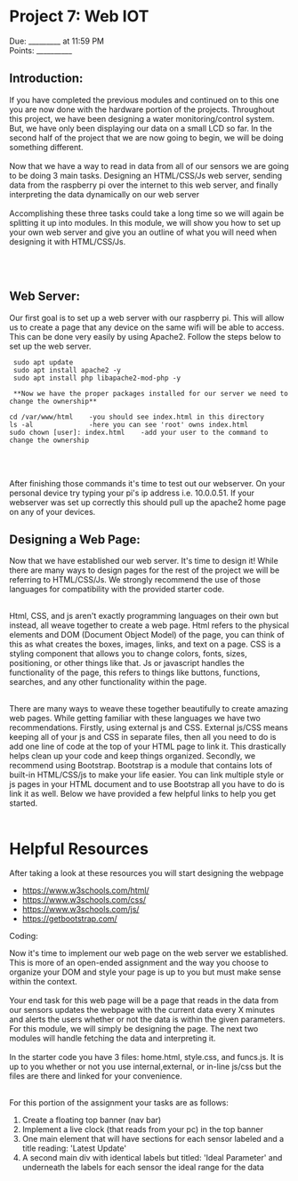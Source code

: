 # Project 7: Web IOT
Due: _________ at 11:59 PM <br>
Points: __________


## Introduction:
If you have completed the previous modules and continued on to this one you are now done with the hardware portion of the projects. Throughout this project, we have been designing a water monitoring/control system. But, we have only been displaying our data on a small LCD so far. In the second half of the project that we are now going to begin, we will be doing something different.
<br><br>
Now that we have a way to read in data from all of our sensors we are going to be doing 3 main tasks. Designing an HTML/CSS/Js web server, sending data from the raspberry pi over the internet to this web server, and finally interpreting the data dynamically on our web server
<br><br>
Accomplishing these three tasks could take a long time so we will again be splitting it up into modules. In this module, we will show you how to set up your own web server and give you an outline of what you will need when designing it with HTML/CSS/Js.

<br><br>
## Web Server:
Our first goal is to set up a web server with our raspberry pi. This will allow us to create a page that any device on the same wifi will be able to access. This can be done very easily by using Apache2. Follow the steps below to set up the web server.
<br>
`````````
 sudo apt update
 sudo apt install apache2 -y
 sudo apt install php libapache2-mod-php -y

 **Now we have the proper packages installed for our server we need to change the ownership**

cd /var/www/html    -you should see index.html in this directory
ls -al              -here you can see 'root' owns index.html
sudo chown [user]: index.html    -add your user to the command to change the ownership
`````````

<br><br>

After finishing those commands it's time to test out our webserver. On your personal device try typing your pi's ip address i.e. 10.0.0.51. If your webserver was set up correctly this should pull up the apache2 home page on any of your devices. 






## Designing a Web Page:

Now that we have established our web server. It's time to design it! While there are many ways to design pages for the rest of the project we will be referring to HTML/CSS/Js. We strongly recommend the use of those languages for compatibility with the provided starter code. <br><br>

Html, CSS, and js aren't exactly programming languages on their own but instead, all weave together to create a web page. Html refers to the physical elements and DOM (Document Object Model) of the page, you can think of this as what creates the boxes, images, links, and text on a page. CSS is a styling component that allows you to change colors, fonts, sizes, positioning, or other things like that. Js or javascript handles the functionality of the page, this refers to things like buttons, functions, searches, and any other functionality within the page. <br><br>

There are many ways to weave these together beautifully to create amazing web pages. While getting familiar with these languages we have two recommendations. Firstly, using external js and CSS. External js/CSS means keeping all of your js and CSS in separate files, then all you need to do is add one line of code at the top of your HTML page to link it. This drastically helps clean up your code and keep things organized. Secondly, we recommend using Bootstrap. Bootstrap is a module that contains lots of built-in HTML/CSS/js to make your life easier. You can link multiple style or js pages in your HTML document and to use Bootstrap all you have to do is link it as well. Below we have provided a few helpful links to help you get started.
<br><br>

# Helpful Resources
After taking a look at these resources you will start designing the webpage

- https://www.w3schools.com/html/
- https://www.w3schools.com/css/
- https://www.w3schools.com/js/
- https://getbootstrap.com/

 Coding:

Now it's time to implement our web page on the web server we established. This is more of an open-ended assignment and the way you choose to organize your DOM and style your page is up to you but must make sense within the context. 
<br><br>
Your end task for this web page will be a page that reads in the data from our sensors updates the webpage with the current data every X minutes and alerts the users whether or not the data is within the given parameters. For this module, we will simply be designing the page. The next two modules will handle fetching the data and interpreting it.
<br><br>
In the starter code you have 3 files: home.html, style.css, and funcs.js. It is up to you whether or not you use internal,external, or in-line js/css but the files are there and linked for your convenience. 
<br><br>

For this portion of the assignment your tasks are as follows:

1. Create a floating top banner (nav bar)
2. Implement a live clock (that reads from your pc) in the top banner
3. One main element that will have sections for each sensor labeled and a title reading: 'Latest Update'
4. A second main div with identical labels but titled: 'Ideal Parameter' and underneath the labels for each sensor the ideal range for the data


















